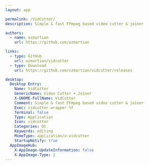 ```yaml
---
layout: app

permalink: /VidCutter/
description: Simple & fast FFmpeg based video cutter & joiner

authors:
  - name: ozmartian
    url: https://github.com/ozmartian

links:
  - type: GitHub
    url: ozmartian/vidcutter
  - type: Download
    url: https://github.com/ozmartian/vidcutter/releases

desktop:
  Desktop Entry:
    Name: VidCutter
    GenericName: Video Cutter + Joiner
    X-GNOME-FullName: VidCutter
    Comment: Simple & fast FFmpeg based video cutter & joiner
    Exec: vidcutter.wrapper %f
    Terminal: false
    Type: Application
    Icon: vidcutter
    Categories: Qt
    Keywords: editing
    MimeType: application/x-vidcutter
    StartupNotify: true
  AppImageHub:
    X-AppImage-UpdateInformation: false
    X-AppImage-Type: 2
---
```

